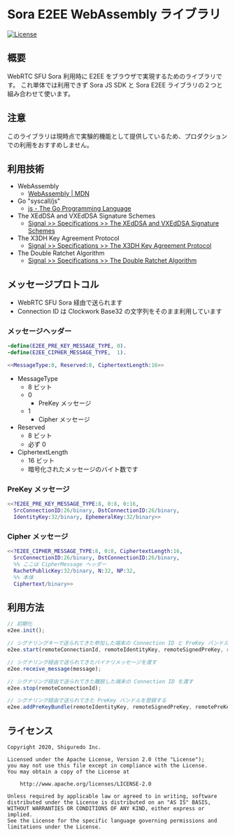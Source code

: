 # Sora E2EE WebAssembly ライブラリ

[![License](https://img.shields.io/badge/License-Apache%202.0-blue.svg)](https://opensource.org/licenses/Apache-2.0)

## 概要

WebRTC SFU Sora 利用時に E2EE をブラウザで実現するためのライブラリです。
これ単体では利用できず Sora JS SDK と Sora E2EE ライブラリの２つと組み合わせて使います。

## 注意

このライブラリは現時点で実験的機能として提供しているため、プロダクションでの利用をおすすめしません。

## 利用技術

- WebAssembly
    - [WebAssembly \| MDN](https://developer.mozilla.org/ja/docs/WebAssembly)
- Go "syscall/js"
    - [js \- The Go Programming Language](https://golang.org/pkg/syscall/js/)
- The XEdDSA and VXEdDSA Signature Schemes
    - [Signal >> Specifications >> The XEdDSA and VXEdDSA Signature Schemes](https://signal.org/docs/specifications/xeddsa/)
- The X3DH Key Agreement Protocol
    - [Signal >> Specifications >> The X3DH Key Agreement Protocol](https://signal.org/docs/specifications/x3dh/)
- The Double Ratchet Algorithm
    - [Signal >> Specifications >> The Double Ratchet Algorithm](https://signal.org/docs/specifications/doubleratchet/)

## メッセージプロトコル

- WebRTC SFU Sora 経由で送られます
- Connection ID は Clockwork Base32 の文字列をそのまま利用しています

### メッセージヘッダー

```erlang
-define(E2EE_PRE_KEY_MESSAGE_TYPE, 0).
-define(E2EE_CIPHER_MESSAGE_TYPE,  1).

<<MessageType:8, Reserved:8, CiphertextLength:16>>
```

- MessageType
    - 8 ビット
    - 0
        - PreKey メッセージ
    - 1
        - Cipher メッセージ
- Reserved
    - 8 ビット
    - 必ず 0
- CiphertextLength
    - 16 ビット
    - 暗号化されたメッセージのバイト数です

### PreKey メッセージ

```erlang
<<?E2EE_PRE_KEY_MESSAGE_TYPE:8, 0:8, 0:16,
  SrcConnectionID:26/binary, DstConnectionID:26/binary,
  IdentityKey:32/binary, EphemeralKey:32/binary>>
```

### Cipher メッセージ

```erlang
<<?E2EE_CIPHER_MESSAGE_TYPE:8, 0:8, CiphertextLength:16,
  SrcConnectionID:26/binary, DstConnectionID:26/binary,
  %% ここは CipherMessage ヘッダー
  RachetPublicKey:32/binary, N:32, NP:32,
  %% 本体
  Ciphertext/binary>>
```

## 利用方法

```javascript
// 初期化
e2ee.init();
```

```javascript
// シグナリングキーで送られてきた参加した端末の Connection ID と PreKey バンドルを渡す
e2ee.start(remoteConnectionId, remoteIdentityKey, remoteSignedPreKey, remotePreKeySignature);
```

```javascript
// シグナリング経由で送られてきたバイナリメッセージを渡す
e2ee.receive_message(message);
```

```javascript
// シグナリング経由で送られてきた離脱した端末の Connection ID を渡す
e2ee.stop(remoteConnectionId);
```

```javascript
// シグナリング経由で送られてきた PreKey バンドルを登録する
e2ee.addPreKeyBundle(remoteIdentityKey, remoteSignedPreKey, remotePreKeySignature)
```

## ライセンス

```
Copyright 2020, Shiguredo Inc.

Licensed under the Apache License, Version 2.0 (the "License");
you may not use this file except in compliance with the License.
You may obtain a copy of the License at

    http://www.apache.org/licenses/LICENSE-2.0

Unless required by applicable law or agreed to in writing, software
distributed under the License is distributed on an "AS IS" BASIS,
WITHOUT WARRANTIES OR CONDITIONS OF ANY KIND, either express or implied.
See the License for the specific language governing permissions and
limitations under the License.
```
